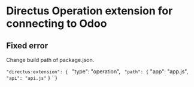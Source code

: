 # Directus Operation extension for connecting to Odoo

## Fixed error
Change build path of package.json.

  ``"directus:extension": {
  ``  "type": "operation",
  ``  "path": {
  ``  "app": "app.js",
  ``  "api": "api.js"
  `` }
  ``}

